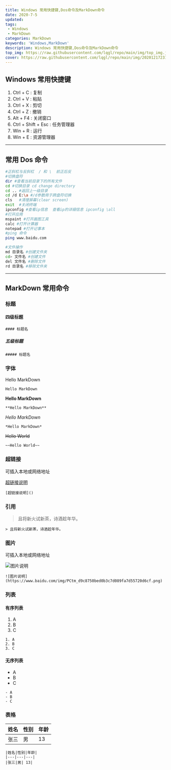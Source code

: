 ```yaml
---
title: Windows 常用快捷键,Dos命令及MarkDown命令
date: 2020-7-5
updated:
tags:
 - Windows
 - MarkDown
categories: MarkDown
keywords: 'Windows,MarkDown'
description: Windows 常用快捷键,Dos命令及MarkDown命令
top_img: https://raw.githubusercontent.com/lqgl/repo/main/img/top_img.jpg
cover: https://raw.githubusercontent.com/lqgl/repo/main/img/20201217231424.png
---
```

## Windows 常用快捷键

1. Ctrl + C : 复制
2. Ctrl + V : 粘贴
3. Ctrl +  X : 剪切
4. Ctrl + Z : 撤销
5. Alt + F4 : 关闭窗口
6. Ctrl + Shift + Esc : 任务管理器
7. Win + R : 运行
8. Win + E  : 资源管理器

---

## 常用 Dos 命令

```bash
#正斜杠与反斜杠  / 和 \  前正后反
#切换盘符
dir #查看当前目录下的所有文件 
cd #切换目录 cd change directory
cd .. #返回上一级目录
cd /d E:\a #/d参数用于跨盘符切换
cls   #清理屏幕(clear screen)
exit  #关闭终端
ipconfig #查看ip信息  查看ip的详细信息 ipconfig \all
#打开应用
mspaint #打开画图工具
calc #打开计算器
notepad #打开记事本
#ping 命令
ping www.baidu.com

#文件操作
md 目录名 #创建文件夹
cd> 文件名 #创建文件
del 文件名 #删除文件
rd 目录名 #移除文件夹
```



---

## MarkDown 常用命令

### 标题

#### 四级标题
```
#### 标题名
```

##### 五级标题
```
##### 标题名
```
### 字体

Hello MarkDown
```
Hello MarkDown
```
**Hello MarkDown**
```
**Hello MarkDown**
```
*Hello MarkDown*
```
*Hello MarkDown*
```
~~Hello World~~
```
~~Hello World~~
```
### 超链接

可插入本地或网络地址

[超链接说明]()
```
[超链接说明]()
```
### 引用

> 且将新火试新茶，诗酒趁年华。
```
> 且将新火试新茶，诗酒趁年华。
```
### 图片

可插入本地或网络地址

![图片说明](https://www.baidu.com/img/PCtm_d9c8750bed0b3c7d089fa7d55720d6cf.png)
```
![图片说明](https://www.baidu.com/img/PCtm_d9c8750bed0b3c7d089fa7d55720d6cf.png)
```
### 列表

#### 有序列表
1. A
2. B
3. C
```
1. A
2. B
3. C
```
#### 无序列表

- A
- B
- C
```
- A
- B
- C
```
### 表格

|姓名|性别|年龄|
|---|---|---|
|张三|男| 13|
```
|姓名|性别|年龄|
|---|---|---|
|张三|男| 13|
```

